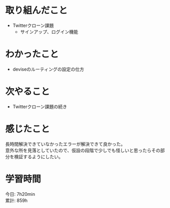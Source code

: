 # 取り組んだこと       
- Twitterクローン課題
  - サインアップ、ログイン機能    
# わかったこと  
- deviseのルーティングの設定の仕方  
# 次やること  
- Twitterクローン課題の続き  
# 感じたこと 
長時間解決できていなかったエラーが解決できて良かった。  
意外な所を見落としていたので、仮設の段階で少しでも怪しいと思ったらその部分を検証するようにしたい。  
# 学習時間 
今日: 7h20min             
累計: 859h        
